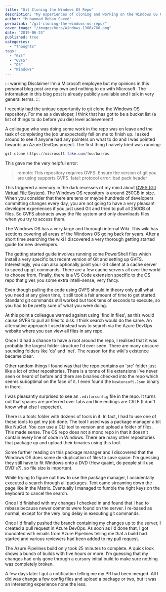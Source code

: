 ```yaml
---
title: "Git Cloning the Windows OS Repo"
description: "My experiences of cloning and working on the Windows OS Git repository."
author: "Muhammad Rehan Saeed"
permalink: "/git-cloning-the-windows-os-repo/"
cover_image: "/images/hero/Windows-1366x768.png"
date: "2019-06-24"
published: true
categories:
  - "Thoughts"
tags:
  - "Git"
  - "GVFS"
  - "OS"
  - "Windows"
---
```


::: warning Disclaimer
I'm a Microsoft employee but my opinions in this personal blog post are my own and nothing to do with Microsoft. The information in this blog post is already publicly available and I talk in very general terms.
:::

I recently had the unique opportunity to git clone the Windows OS repository. For me as a developer, I think that has got to be a bucket list (a list of things to do before you die) level achievement!

A colleague who was doing some work in the repo was on leave and the task of completing the job unexpectedly fell on me to finish up. I asked around to see if anyone had any pointers on what to do and I was pointed towards an Azure DevOps project. The first thing I naively tried was running:

```powershell
git clone https://microsoft.fake.com/foo/bar/os
```

This gave me the very helpful error:

> remote: This repository requires GVFS. Ensure the version of git you are using supports GVFS.
> fatal: protocol error: bad pack header

This triggered a memory in the dark recesses of my mind about [GVFS (Git Virtual File System)](https://devblogs.microsoft.com/devops/announcing-gvfs-git-virtual-file-system/). The Windows OS repository is around 250GB in size. When you consider that there are tens or maybe hundreds of developers committing changes every day, you are not going to have a very pleasant developer experiences if you just used Git and tried to pull all 250GB of files. So GVFS abstracts away the file system and only downloads files when you try to access them.

The Windows OS has a very large and thorough internal Wiki. This wiki has sections covering all areas of the Windows OS going back for years. After a short time searching the wiki I discovered a very thorough getting started guide for new developers.

The getting started guide involves running some PowerShell files which install a very specific but recent version of Git and setting up GVFS. Interestingly, you can also optionally point your Git client at a cache server to speed up git commands. There are a few cache servers all over the world to choose from. Finally, there is a VS Code extension specific to the OS repo that gives you some extra intelli-sense, very fancy.

Even though pulling the code using GVFS should in theory only pull what you need at any given time, it still took a fair amount of time to get started. Standard git commands still worked but took tens of seconds to execute, so you had to be pretty sure of what you were doing.

At this point a colleague warned against using 'find in files', as this would cause GVFS to pull all files to disk. I think search would do the same. An alternative approach I used instead was to search via the Azure DevOps website where you can view all files in any repo.

Once I'd had a chance to have a root around the repo, I realised that it was probably the largest folder structure I'd ever seen. There are many obscure sounding folders like 'ds' and 'net'. The reason for the wiki's existence became clear.

Other random things I found was that the repo contains an 'src' folder just like a lot of other repositories. There is a tonne of file extensions I've never seen or heard of before and there are binaries checked into the repo which seems suboptimal on the face of it. I even found the `Newtonsoft.Json` binary in there.

I was pleasantly surprised to see an `.editorconfig` file in the repo. It turns out that spaces are preferred over tabs and line endings are CRLF (I don't know what else I expected).

There is a tools folder with dozens of tools in it. In fact, I had to use one of these tools to get my job done. The tool I used was a package manager a bit like NuGet. You can use a CLI tool to version and upload a folder of files. This made sense. The OS repo does not a mono repo in that it doesn't contain every line of code in Windows. There are many other repositories that package up and upload their binaries using this tool.

Some further reading on this package manager and I discovered that the Windows OS does some de-duplication of files to save space. I'm guessing they still have to fit Windows onto a DVD (How quaint, do people still use DVD's?), so file size is important.

While trying to figure out how to use the package manager, I accidentally executed a search through all packages. Text came streaming down the page like in the Matrix. Eventually I managed to fumble the right keys on the keyboard to cancel the search.

Once I'd finished with my changes I checked in and found that I had to rebase because newer commits were found on the server. I re-based as normal, except for the very long delay in executing git commands.

Once I'd finally pushed the branch containing my changes up to the server, I created a pull request in Azure DevOps. As soon as I'd done that, I got inundated with emails from Azure Pipelines telling me that a build had started and various reviewers had been added to my pull request.

The Azure Pipelines build only took 25 minutes to complete. A quick look shows a bunch of builds with five hours or more. I'm guessing that my changes had only gone through a cursory initial build to make sure nothing was completely broken.

A few days later I got a notification telling me my PR had been merged. All I did was change a few config files and upload a package or two, but it was an interesting experience none the less.
